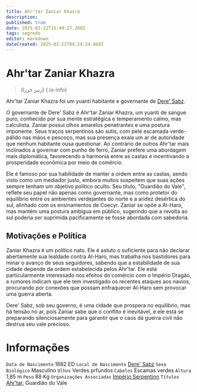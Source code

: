 ```yaml
---
title: Ahr'tar Zaniar Khazra
description: 
published: true
date: 2025-02-22T15:49:27.288Z
tags: segredo
editor: markdown
dateCreated: 2025-02-22T04:24:24.868Z
---
```


# Ahr'tar Zaniar Khazra
> (زنير خزرا)
{.is-info}

Ahr'tar Zaniar Khazra foi um yuanti habitante e governante de [Dere' Sabz](/lugares/plano-material/drafeon/sudeste-de-drafeon/dere-sabz).

O governante de Dere' Sabz é Ahr'tar Zaniar Khazra, um yuanti de sangue puro, conhecido por sua mente estratégica e temperamento calmo, mas calculista. Zaniar possui olhos amarelos penetrantes e uma postura imponente. Seus traços serpentinos são sutis, com pele escamada verde-pálido nas mãos e pescoço, mas sua presença exala um ar de autoridade que nenhum habitante ousa questionar. Ao contrário de outros Ahr'tar mais inclinados a governar com punho de ferro, Zaniar prefere uma abordagem mais diplomática, favorecendo a harmonia entre as castas e incentivando a prosperidade econômica por meio de comércio.

Ele é famoso por sua habilidade de manter a ordem entre as castas, sendo visto como um mediador justo, embora muitos suspeitem que suas ações sempre tenham um objetivo político oculto. Seu título, "Guardião do Vale", reflete seu papel não apenas como governante, mas como protetor do equilíbrio entre os ambientes verdejantes do norte e a aridez desértica do sul, alinhado com os ensinamentos de Coecyr. Zaniar se opõe a Al-Haro, mas mantém uma postura ambígua em público, sugerindo que a revolta ao sul poderia ser suprimida pacificamente se fosse abordada com sabedoria.

## Motivações e Política

Zaniar Khazra é um político nato. Ele é astuto o suficiente para não declarar abertamente sua lealdade contra Al-Haro, mas trabalha nos bastidores para minar o avanço de seus seguidores, sabendo que a estabilidade de sua cidade depende da ordem estabelecida pelos Ahr'tar. Ele está particularmente interessado nos efeitos do comércio com o Império Dragão, e rumores indicam que ele tem investigado os recentes ataques aos navios, procurando por conexões que possam enfraquecer Al-Haro sem provocar uma guerra aberta.

Dere' Sabz, sob seu governo, é uma cidade que prospera no equilíbrio, mas há tensão no ar, pois Zaniar sabe que o conflito é inevitável, e ele está se preparando silenciosamente para garantir que o caos da guerra civil não destrua seu vale precioso.

# Informações
`Data de Nascimento` 1682 ED
`Local de Nascimento` [Dere' Sabz](/lugares/plano-material/drafeon/sudeste-de-drafeon/dere-sabz)
`Sexo Biológico` Masculino
`Olhos` Verdes prfundos
`Cabelos` Escamas verdes
`Altura` 1,85 m
`Peso` 88 Kg
`Organizações Associadas` [Império Serpentinn](/faccoes/nacoes/imperio-serpentinn)
`Títulos` [Ahr'tar](/rankings-e-titulos/imperio-serpentinn/ahrtar), Guardião do Vale